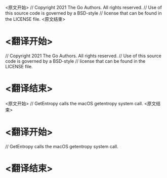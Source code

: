 
<原文开始>
// Copyright 2021 The Go Authors. All rights reserved.
// Use of this source code is governed by a BSD-style
// license that can be found in the LICENSE file.
<原文结束>

# <翻译开始>
// Copyright 2021 The Go Authors. All rights reserved.
// Use of this source code is governed by a BSD-style
// license that can be found in the LICENSE file.
# <翻译结束>


<原文开始>
// GetEntropy calls the macOS getentropy system call.
<原文结束>

# <翻译开始>
// GetEntropy calls the macOS getentropy system call.
# <翻译结束>

